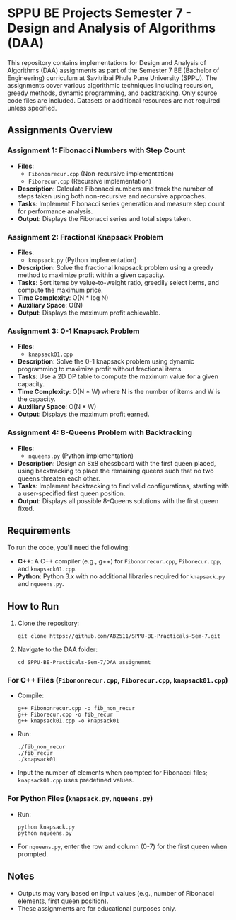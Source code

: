 # SPPU BE Projects Semester 7 - Design and Analysis of Algorithms (DAA)

This repository contains implementations for Design and Analysis of Algorithms (DAA) assignments as part of the Semester 7 BE (Bachelor of Engineering) curriculum at Savitribai Phule Pune University (SPPU). The assignments cover various algorithmic techniques including recursion, greedy methods, dynamic programming, and backtracking. Only source code files are included. Datasets or additional resources are not required unless specified.

## Assignments Overview

### Assignment 1: Fibonacci Numbers with Step Count
- **Files**: 
  - `Fibononrecur.cpp` (Non-recursive implementation)
  - `Fiborecur.cpp` (Recursive implementation)
- **Description**: Calculate Fibonacci numbers and track the number of steps taken using both non-recursive and recursive approaches.
- **Tasks**: Implement Fibonacci series generation and measure step count for performance analysis.
- **Output**: Displays the Fibonacci series and total steps taken.

### Assignment 2: Fractional Knapsack Problem
- **Files**: 
  - `knapsack.py` (Python implementation)
- **Description**: Solve the fractional knapsack problem using a greedy method to maximize profit within a given capacity.
- **Tasks**: Sort items by value-to-weight ratio, greedily select items, and compute the maximum price.
- **Time Complexity**: O(N * log N)
- **Auxiliary Space**: O(N)
- **Output**: Displays the maximum profit achievable.

### Assignment 3: 0-1 Knapsack Problem
- **Files**: 
  - `knapsack01.cpp` 
- **Description**: Solve the 0-1 knapsack problem using dynamic programming to maximize profit without fractional items.
- **Tasks**: Use a 2D DP table to compute the maximum value for a given capacity.
- **Time Complexity**: O(N * W) where N is the number of items and W is the capacity.
- **Auxiliary Space**: O(N * W)
- **Output**: Displays the maximum profit earned.

### Assignment 4: 8-Queens Problem with Backtracking
- **Files**: 
  - `nqueens.py` (Python implementation)
- **Description**: Design an 8x8 chessboard with the first queen placed, using backtracking to place the remaining queens such that no two queens threaten each other.
- **Tasks**: Implement backtracking to find valid configurations, starting with a user-specified first queen position.
- **Output**: Displays all possible 8-Queens solutions with the first queen fixed.

## Requirements
To run the code, you'll need the following:
- **C++**: A C++ compiler (e.g., g++) for `Fibononrecur.cpp`, `Fiborecur.cpp`, and `knapsack01.cpp`.
- **Python**: Python 3.x with no additional libraries required for `knapsack.py` and `nqueens.py`.

## How to Run
1. Clone the repository:  
   ```
   git clone https://github.com/AB2511/SPPU-BE-Practicals-Sem-7.git
   ```
2. Navigate to the DAA folder:  
   ```
   cd SPPU-BE-Practicals-Sem-7/DAA assignemnt
   ```

### For C++ Files (`Fibononrecur.cpp`, `Fiborecur.cpp`, `knapsack01.cpp`)
- Compile:  
  ```
  g++ Fibononrecur.cpp -o fib_non_recur
  g++ Fiborecur.cpp -o fib_recur
  g++ knapsack01.cpp -o knapsack01
  ```
- Run:  
  ```
  ./fib_non_recur
  ./fib_recur
  ./knapsack01
  ```
- Input the number of elements when prompted for Fibonacci files; `knapsack01.cpp` uses predefined values.

### For Python Files (`knapsack.py`, `nqueens.py`)
- Run:  
  ```
  python knapsack.py
  python nqueens.py
  ```
- For `nqueens.py`, enter the row and column (0-7) for the first queen when prompted.

## Notes
- Outputs may vary based on input values (e.g., number of Fibonacci elements, first queen position).
- These assignments are for educational purposes only.
